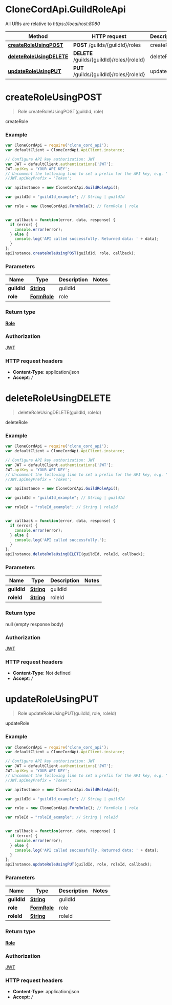 # CloneCordApi.GuildRoleApi

All URIs are relative to *https://localhost:8080*

Method | HTTP request | Description
------------- | ------------- | -------------
[**createRoleUsingPOST**](GuildRoleApi.md#createRoleUsingPOST) | **POST** /guilds/{guildId}/roles | createRole
[**deleteRoleUsingDELETE**](GuildRoleApi.md#deleteRoleUsingDELETE) | **DELETE** /guilds/{guildId}/roles/{roleId} | deleteRole
[**updateRoleUsingPUT**](GuildRoleApi.md#updateRoleUsingPUT) | **PUT** /guilds/{guildId}/roles/{roleId} | updateRole


<a name="createRoleUsingPOST"></a>
# **createRoleUsingPOST**
> Role createRoleUsingPOST(guildId, role)

createRole

### Example
```javascript
var CloneCordApi = require('clone_cord_api');
var defaultClient = CloneCordApi.ApiClient.instance;

// Configure API key authorization: JWT
var JWT = defaultClient.authentications['JWT'];
JWT.apiKey = 'YOUR API KEY';
// Uncomment the following line to set a prefix for the API key, e.g. "Token" (defaults to null)
//JWT.apiKeyPrefix = 'Token';

var apiInstance = new CloneCordApi.GuildRoleApi();

var guildId = "guildId_example"; // String | guildId

var role = new CloneCordApi.FormRole(); // FormRole | role


var callback = function(error, data, response) {
  if (error) {
    console.error(error);
  } else {
    console.log('API called successfully. Returned data: ' + data);
  }
};
apiInstance.createRoleUsingPOST(guildId, role, callback);
```

### Parameters

Name | Type | Description  | Notes
------------- | ------------- | ------------- | -------------
 **guildId** | [**String**](.md)| guildId | 
 **role** | [**FormRole**](FormRole.md)| role | 

### Return type

[**Role**](Role.md)

### Authorization

[JWT](../README.md#JWT)

### HTTP request headers

 - **Content-Type**: application/json
 - **Accept**: */*

<a name="deleteRoleUsingDELETE"></a>
# **deleteRoleUsingDELETE**
> deleteRoleUsingDELETE(guildId, roleId)

deleteRole

### Example
```javascript
var CloneCordApi = require('clone_cord_api');
var defaultClient = CloneCordApi.ApiClient.instance;

// Configure API key authorization: JWT
var JWT = defaultClient.authentications['JWT'];
JWT.apiKey = 'YOUR API KEY';
// Uncomment the following line to set a prefix for the API key, e.g. "Token" (defaults to null)
//JWT.apiKeyPrefix = 'Token';

var apiInstance = new CloneCordApi.GuildRoleApi();

var guildId = "guildId_example"; // String | guildId

var roleId = "roleId_example"; // String | roleId


var callback = function(error, data, response) {
  if (error) {
    console.error(error);
  } else {
    console.log('API called successfully.');
  }
};
apiInstance.deleteRoleUsingDELETE(guildId, roleId, callback);
```

### Parameters

Name | Type | Description  | Notes
------------- | ------------- | ------------- | -------------
 **guildId** | [**String**](.md)| guildId | 
 **roleId** | [**String**](.md)| roleId | 

### Return type

null (empty response body)

### Authorization

[JWT](../README.md#JWT)

### HTTP request headers

 - **Content-Type**: Not defined
 - **Accept**: */*

<a name="updateRoleUsingPUT"></a>
# **updateRoleUsingPUT**
> Role updateRoleUsingPUT(guildId, role, roleId)

updateRole

### Example
```javascript
var CloneCordApi = require('clone_cord_api');
var defaultClient = CloneCordApi.ApiClient.instance;

// Configure API key authorization: JWT
var JWT = defaultClient.authentications['JWT'];
JWT.apiKey = 'YOUR API KEY';
// Uncomment the following line to set a prefix for the API key, e.g. "Token" (defaults to null)
//JWT.apiKeyPrefix = 'Token';

var apiInstance = new CloneCordApi.GuildRoleApi();

var guildId = "guildId_example"; // String | guildId

var role = new CloneCordApi.FormRole(); // FormRole | role

var roleId = "roleId_example"; // String | roleId


var callback = function(error, data, response) {
  if (error) {
    console.error(error);
  } else {
    console.log('API called successfully. Returned data: ' + data);
  }
};
apiInstance.updateRoleUsingPUT(guildId, role, roleId, callback);
```

### Parameters

Name | Type | Description  | Notes
------------- | ------------- | ------------- | -------------
 **guildId** | [**String**](.md)| guildId | 
 **role** | [**FormRole**](FormRole.md)| role | 
 **roleId** | [**String**](.md)| roleId | 

### Return type

[**Role**](Role.md)

### Authorization

[JWT](../README.md#JWT)

### HTTP request headers

 - **Content-Type**: application/json
 - **Accept**: */*

